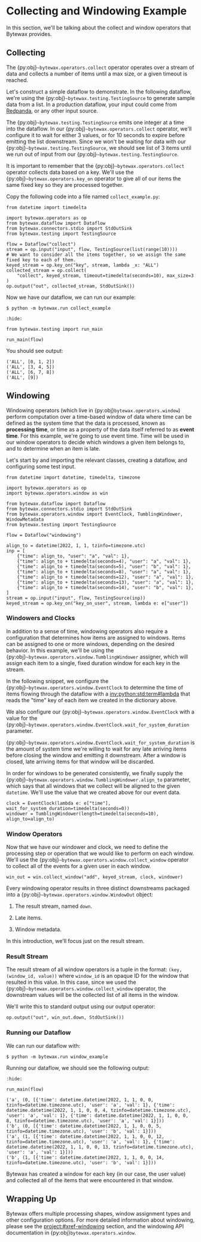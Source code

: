 # Collecting and Windowing Example

In this section, we'll be talking about the collect and window
operators that Bytewax provides.

## Collecting

The {py:obj}`~bytewax.operators.collect` operator operates over a
stream of data and collects a number of items until a max size, or a
given timeout is reached.

Let's construct a simple dataflow to demonstrate. In the following
dataflow, we're using the {py:obj}`~bytewax.testing.TestingSource` to
generate sample data from a list. In a production dataflow, your input
could come from [Redpanda](https://redpanda.com/), or any other input
source.

The {py:obj}`~bytewax.testing.TestingSource` emits one integer at a
time into the dataflow. In our {py:obj}`~bytewax.operators.collect`
operator, we'll configure it to wait for either 3 values, or for 10
seconds to expire before emitting the list downstream. Since we won't
be waiting for data with our {py:obj}`~bytewax.testing.TestingSource`,
we should see list of 3 items until we run out of input from our
{py:obj}`~bytewax.testing.TestingSource`.

It is important to remember that the
{py:obj}`~bytewax.operators.collect` operator collects data based on a
key. We'll use the {py:obj}`~bytewax.operators.key_on` operator to
give all of our items the same fixed key so they are processed
together.

Copy the following code into a file named `collect_example.py`:

```{testcode}
from datetime import timedelta

import bytewax.operators as op
from bytewax.dataflow import Dataflow
from bytewax.connectors.stdio import StdOutSink
from bytewax.testing import TestingSource

flow = Dataflow("collect")
stream = op.input("input", flow, TestingSource(list(range(10))))
# We want to consider all the items together, so we assign the same fixed key to each of them.
keyed_stream = op.key_on("key", stream, lambda _x: "ALL")
collected_stream = op.collect(
    "collect", keyed_stream, timeout=timedelta(seconds=10), max_size=3
)
op.output("out", collected_stream, StdOutSink())
```

Now we have our dataflow, we can run our example:

```console
$ python -m bytewax.run collect_example
```

```{testcode}
:hide:

from bytewax.testing import run_main

run_main(flow)
```

You should see output:

```{testoutput}
('ALL', [0, 1, 2])
('ALL', [3, 4, 5])
('ALL', [6, 7, 8])
('ALL', [9])
```

## Windowing

Windowing operators (which live in {py:obj}`bytewax.operators.window`)
perform computation over a time-based window of data where time can be
defined as the system time that the data is processed, known as
**processing time**, or time as a property of the data itself referred
to as **event time**. For this example, we're going to use event time.
Time will be used in our window operators to decide which windows a
given item belongs to, and to determine when an item is late.

Let's start by and importing the relevant classes, creating a
dataflow, and configuring some test input.

```{testcode}
from datetime import datetime, timedelta, timezone

import bytewax.operators as op
import bytewax.operators.window as win

from bytewax.dataflow import Dataflow
from bytewax.connectors.stdio import StdOutSink
from bytewax.operators.window import EventClock, TumblingWindower, WindowMetadata
from bytewax.testing import TestingSource

flow = Dataflow("windowing")

align_to = datetime(2022, 1, 1, tzinfo=timezone.utc)
inp = [
    {"time": align_to, "user": "a", "val": 1},
    {"time": align_to + timedelta(seconds=4), "user": "a", "val": 1},
    {"time": align_to + timedelta(seconds=5), "user": "b", "val": 1},
    {"time": align_to + timedelta(seconds=8), "user": "a", "val": 1},
    {"time": align_to + timedelta(seconds=12), "user": "a", "val": 1},
    {"time": align_to + timedelta(seconds=13), "user": "a", "val": 1},
    {"time": align_to + timedelta(seconds=14), "user": "b", "val": 1},
]
stream = op.input("input", flow, TestingSource(inp))
keyed_stream = op.key_on("key_on_user", stream, lambda e: e["user"])
```

### Windowers and Clocks

In addition to a sense of time, windowing operators also require a
configuration that determines how items are assigned to windows. Items
can be assigned to one or more windows, depending on the desired
behavior. In this example, we'll be using the
{py:obj}`~bytewax.operators.window.TumblingWindower` assigner, which
will assign each item to a single, fixed duration window for each key
in the stream.

In the following snippet, we configure the
{py:obj}`~bytewax.operators.window.EventClock` to determine the
time of items flowing through the dataflow with a
<inv:python:std:term#lambda> that reads the "time" key of each item we
created in the dictionary above.

We also configure our {py:obj}`~bytewax.operators.window.EventClock`
with a value for the
{py:obj}`~bytewax.operators.window.EventClock.wait_for_system_duration`
parameter.

{py:obj}`~bytewax.operators.window.EventClock.wait_for_system_duration`
is the amount of system time we're willing to wait for any late
arriving items before closing the window and emitting it downstream.
After a window is closed, late arriving items for that window will be
discarded.

In order for windows to be generated consistently, we finally supply
the {py:obj}`~bytewax.operators.window.TumblingWindower.align_to`
parameter, which says that all windows that we collect will be aligned
to the given `datetime`. We'll use the value that we created above for
our event data.

```{testcode}
clock = EventClock(lambda e: e["time"], wait_for_system_duration=timedelta(seconds=0))
windower = TumblingWindower(length=timedelta(seconds=10), align_to=align_to)
```

### Window Operators

Now that we have our windower and clock, we need to define the
processing step or operation that we would like to perform on each
window. We'll use the
{py:obj}`~bytewax.operators.window.collect_window` operator to collect
all of the events for a given user in each window.

```{testcode}
win_out = win.collect_window("add", keyed_stream, clock, windower)
```

Every windowing operator results in three distinct downstreams
packaged into a {py:obj}`~bytewax.operators.window.WindowOut` object:

1. The result stream, named `down`.

2. Late items.

3. Window metadata.

In this introduction, we'll focus just on the result stream.

### Result Stream

The result stream of all window operators is a tuple in the format:
`(key, (window_id, value))` where `window_id` is an opaque ID for the
window that resulted in this value. In this case, since we used the
{py:obj}`~bytewax.operators.window.collect_window` operator, the
downstream values will be the collected list of all items in the
window.

We'll write this to standard output using our output operator:

```{testcode}
op.output("out", win_out.down, StdOutSink())
```

### Running our Dataflow

We can run our dataflow with:

```console
$ python -m bytewax.run window_example
```

Running our dataflow, we should see the following output:

```{testcode}
:hide:

run_main(flow)
```

```{testoutput}
('a', (0, [{'time': datetime.datetime(2022, 1, 1, 0, 0, tzinfo=datetime.timezone.utc), 'user': 'a', 'val': 1}, {'time': datetime.datetime(2022, 1, 1, 0, 0, 4, tzinfo=datetime.timezone.utc), 'user': 'a', 'val': 1}, {'time': datetime.datetime(2022, 1, 1, 0, 0, 8, tzinfo=datetime.timezone.utc), 'user': 'a', 'val': 1}]))
('b', (0, [{'time': datetime.datetime(2022, 1, 1, 0, 0, 5, tzinfo=datetime.timezone.utc), 'user': 'b', 'val': 1}]))
('a', (1, [{'time': datetime.datetime(2022, 1, 1, 0, 0, 12, tzinfo=datetime.timezone.utc), 'user': 'a', 'val': 1}, {'time': datetime.datetime(2022, 1, 1, 0, 0, 13, tzinfo=datetime.timezone.utc), 'user': 'a', 'val': 1}]))
('b', (1, [{'time': datetime.datetime(2022, 1, 1, 0, 0, 14, tzinfo=datetime.timezone.utc), 'user': 'b', 'val': 1}]))
```

Bytewax has created a window for each key (in our case, the user
value) and collected all of the items that were encountered in that
window.

## Wrapping Up

Bytewax offers multiple processing shapes, window assignment types and
other configuration options. For more detailed information about
windowing, please see the <project:#xref-windowing> section, and the
windowing API documentation in {py:obj}`bytewax.operators.window`.
